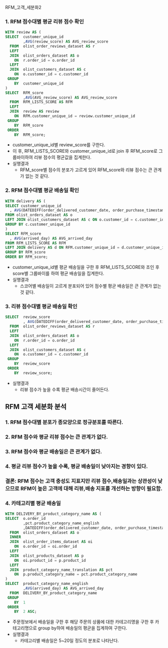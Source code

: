 RFM_고객_세분화2

### 1. RFM 점수대별 평균 리뷰 점수 확인
``` sql
WITH review AS (
SELECT  customer_unique_id
		,AVG(review_score) AS AVG_review_score
  FROM  olist_order_reviews_dataset AS r
  LEFT
  JOIN  olist_orders_dataset AS o
    ON  r.order_id = o.order_id
  LEFT
  JOIN  olist_customers_dataset AS c
    ON  o.customer_id = c.customer_id
 GROUP
    BY  customer_unique_id
)
SELECT  RFM_score
		,AVG(AVG_review_score) AS AVG_review_score
  FROM  RFM_LISTS_SCORE AS RFM
  LEFT
  JOIN  review AS review
    ON  RFM.customer_unique_id = review.customer_unique_id
 GROUP
    BY  RFM_score
 ORDER
    BY  RFM_score;
```
- customer_unique_id별 review_score를 구한다.
- 이 후, RFM_LISTS_SCORE와 customer_unique_id로 join 후 RFM_score로 그룹바이하여 리뷰 점수의 평균값을 집계한다.
- 실행결과
  - RFM_score별 점수의 분포가 고르게 있어 RFM_score와 리뷰 점수는 큰 관계가 없는 것 같다.

### 2. RFM 점수대별 평균 배송일 확인
``` sql
WITH delivery AS (
SELECT customer_unique_id
  , AVG(DATEDIFF(order_delivered_customer_date, order_purchase_timestamp)) as arrived_day
FROM olist_orders_dataset AS o
LEFT JOIN olist_customers_dataset AS c ON o.customer_id = c.customer_id
GROUP BY c.customer_unique_id
)
SELECT RFM_score
  , AVG(arrived_day) AS AVG_arrived_day
FROM RFM_LISTS_SCORE AS RFM
LEFT JOIN delivery AS d ON RFM.customer_unique_id = d.customer_unique_id
GROUP BY RFM_score
ORDER BY RFM_score;
```
- customer_unique_id별 평균 배송일을 구한 후 RFM_LISTS_SCORE와 조인 후 score별 그룹바이를 하여 평균 배송일을 집계한다.
- 실행결과
  - 스코어별 배송일이 고르게 분포되어 있어 점수별 평균 배송일은 큰 관계가 없는 것 같다.

### 3. 리뷰 점수대별 평균 배송일 확인
``` sql
SELECT  review_score
		, AVG(DATEDIFF(order_delivered_customer_date, order_purchase_timestamp)) as arrived_day
  FROM  olist_order_reviews_dataset AS r
  LEFT
  JOIN  olist_orders_dataset AS o
    ON  r.order_id = o.order_id
  LEFT
  JOIN  olist_customers_dataset AS c
    ON  o.customer_id = c.customer_id
 GROUP
    BY  review_score
 ORDER
    BY  review_score;
```
- 실행결과
	- 리뷰 점수가 높을 수록 평균 배송시간이 줄어든다.

## RFM 고객 세분화 분석
### 1. RFM 점수대별 분포가 종모양으로 정규분포를 따른다.
### 2. RFM 점수와 평균 리뷰 점수는 큰 관계가 없다.
### 3. RFM 점수와 평균 배송일은 큰 관계가 없다.
### 4. 평균 리뷰 점수가 높을 수록, 평균 배송일이 낮아지는 경향이 있다.
### 결론: RFM 점수는 고객 충성도 지표지만 리뷰 점수,배송일과는 상관성이 낮으므로 RFM이 높은 고객에 대해 리뷰,배송 지표를 개선하는 방향이 필요함.

### 4. 카테고리별 평균 배송일
``` sql
WITH DELIVERY_BY_product_category_name AS (
SELECT  o.order_id
		,pct.product_category_name_english
		,DATEDIFF(order_delivered_customer_date, order_purchase_timestamp) as arrived_day
  FROM  olist_orders_dataset AS o
  INNER 
  JOIN  olist_order_items_dataset AS oi 
    ON  o.order_id = oi.order_id
  LEFT 
  JOIN  olist_products_dataset AS p 
    ON  oi.product_id = p.product_id
  LEFT 
  JOIN  product_category_name_translation AS pct 
    ON  p.product_category_name = pct.product_category_name
)
SELECT  product_category_name_english
		,AVG(arrived_day) AS AVG_arrived_day
  FROM  DELIVERY_BY_product_category_name
 GROUP
    BY  1
 ORDER
    BY  2 ASC;
```
- 주문정보에서 배송일을 구한 후 해당 주문의 상품에 대한 카테고리명을 구한 후 카테고리명으로 group by하여 배송일의 평균을 집계하여 구한다.
- 실행결과
	- 카테고리별 배송일은 5~20일 정도의 분포로 나타난다.
